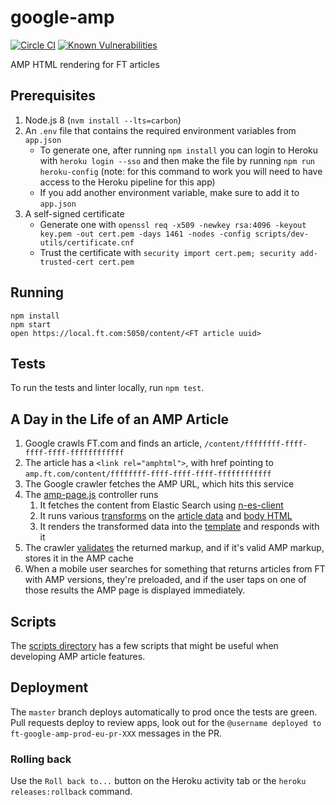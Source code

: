 # google-amp

[![Circle CI](https://circleci.com/gh/Financial-Times/google-amp/tree/master.svg?style=svg)](https://circleci.com/gh/Financial-Times/google-amp/tree/master) [![Known Vulnerabilities](https://snyk.io/test/github/Financial-Times/google-amp/badge.svg)](https://snyk.io/test/github/Financial-Times/google-amp)

AMP HTML rendering for FT articles

Prerequisites
---

1. Node.js 8 (`nvm install --lts=carbon`)
2. An `.env` file that contains the required environment variables from `app.json`
   - To generate one, after running `npm install` you can login to Heroku with `heroku login --sso` and then make the file by running `npm run heroku-config` (note: for this command to work you will need to have access to the Heroku pipeline for this app)
   - If you add another environment variable, make sure to add it to `app.json`
3. A self-signed certificate
	 - Generate one with `openssl req -x509 -newkey rsa:4096 -keyout key.pem -out cert.pem -days 1461 -nodes -config scripts/dev-utils/certificate.cnf`
	 - Trust the certificate with `security import cert.pem; security add-trusted-cert cert.pem`

Running
---

```
npm install
npm start
open https://local.ft.com:5050/content/<FT article uuid>
```

Tests
---

To run the tests and linter locally, run `npm test`.

A Day in the Life of an AMP Article
---

1. Google crawls FT.com and finds an article, `/content/ffffffff-ffff-ffff-ffff-ffffffffffff`
2. The article has a `<link rel="amphtml">`, with href pointing to `amp.ft.com/content/ffffffff-ffff-ffff-ffff-ffffffffffff`
3. The Google crawler fetches the AMP URL, which hits this service
4. The [amp-page.js](server/controllers/amp-page.js) controller runs
    1. It fetches the content from Elastic Search using [n-es-client](https://github.com/financial-times/n-es-client)
    2. It runs various [transforms](server/lib/transforms) on the [article data](server/lib/transforms/article.js) and [body HTML](server/lib/transforms/body.js)
    3. It renders the transformed data into the [template](views/article.html) and responds with it
5. The crawler [validates](https://www.ampproject.org/docs/guides/validate) the returned markup, and if it's valid AMP markup, stores it in the AMP cache
6. When a mobile user searches for something that returns articles from FT with AMP versions, they're preloaded, and if the user taps on one of those results the AMP page is displayed immediately.

Scripts
---

The [scripts directory](scripts) has a few scripts that might be useful when developing AMP article features.

Deployment
---

The `master` branch deploys automatically to prod once the tests are green. Pull requests deploy to review apps, look out for the `@username deployed to ft-google-amp-prod-eu-pr-XXX` messages in the PR.

### Rolling back

Use the `Roll back to...` button on the Heroku activity tab or the `heroku releases:rollback` command.
